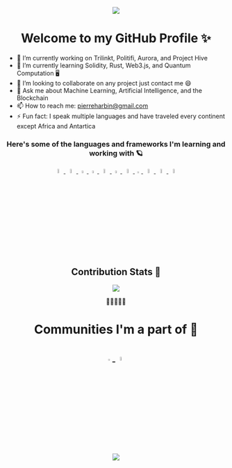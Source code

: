 <p align="center">
  <img src="https://media.giphy.com/media/jj1xut6ZsokKI/giphy.gif" />
</p>
<h1 align="center"> Welcome to my GitHub Profile ✨ </h1>
<p align="center">

- 🔭 I’m currently working on Trilinkt, Politifi, Aurora, and Project Hive
- 🌱 I’m currently learning Solidity, Rust, Web3.js, and Quantum Computation 🖥️
- 👯 I’m looking to collaborate on any project just contact me 😄
- 💬 Ask me about Machine Learning, Artificial Intelligence, and the Blockchain
- 📫 How to reach me: pierreharbin@gmail.com
- ⚡ Fun fact: I speak multiple languages and have traveled every continent except Africa and Antartica 
</p>

<h3 align="center"><b> Here's some of the languages and frameworks I'm learning and working with 🪐</b></h3>
<!---some stuff i wanted to comment--->
<p align="center">

<a href="https://www.java.com/">
<img alt="Java URL" src="https://cdn.svgporn.com/logos/java.svg" style="width: 5%">
</a>
<a href="https://developer.mozilla.org/en-US/docs/Web/JavaScript">
<img alt="JavaScript URL" src="https://cdn.svgporn.com/logos/javascript.svg" style="width: 5%">
</a>
<a href="http://www.w3.org/TR/html5/">
<img alt="HTML5 URL" src="https://cdn.svgporn.com/logos/html-5.svg" style="width: 4%">
</a>
<a href="http://www.w3.org/TR/CSS/">
<img alt="CSS URL" src="https://cdn.svgporn.com/logos/css-3.svg" style="width: 4%">
</a>  
<a href="http://www.rust-lang.org/">
<img alt="Rust URL" src="https://cdn.svgporn.com/logos/rust.svg" style="width: 5%">
</a>  

<a href="https://flutter.dev/">
<img alt="Flutter URL" src="https://cdn.svgporn.com/logos/flutter.svg" style="width: 4%">
</a>

<a href="https://www.solidjs.com/">
<img alt="SolidJs URL" src="https://cdn.svgporn.com/logos/solidjs-icon.svg" style="width: 5%">
</a>
<a href="https://soliditylang.org/">
<img alt="Solidity URL" src="https://cdn.svgporn.com/logos/solidity.svg" style="width: 3%">
</a> 
<a href="https://threejs.org/">
<img alt="ThreeJS URL" src="https://cdn.svgporn.com/logos/threejs.svg" style="width: 5%">
</a>
<a href="https://web3js.readthedocs.io/en/v1.7.3/web3.html">
<img alt="Web3Js URL" src="https://cdn.svgporn.com/logos/web3js.svg" style="width: 5%">
</a>
<a href="https://trufflesuite.com/">
<img alt="Truffle URL" src="https://cdn.svgporn.com/logos/truffle-icon.svg" style="width: 5%">
</a>  
 
  
</p>
<!---some stuff i wanted to comment--->



<h2 align="center"> Contribution Stats 🤩 </h2>
<p align="center">
  <img src="https://github-readme-streak-stats.herokuapp.com?user=SirKentut&theme=material-palenight&hide_border=true&fire=8800B4&background=000000)](https://git.io/streak-stats" />
</p>
<p align="center">🌴🌴🌴🌴🌴</p>

<h1 align="center">Communities I'm a part of 🚀</h>
<p align="center">
<a href="https://www.ethereum.org/">
<img alt="Ethereum URL" src="https://cdn.svgporn.com/logos/ethereum-color.svg" style="width: 3%">
</a>   
<a href="https://cardano.org/">
<img alt="Cardano URL" src="https://cdn.svgporn.com/logos/cardano-icon.svg" style="width: 5%">
</a>  
</p>  
<p align="center">
  <img src="https://media0.giphy.com/media/dB66K4Kywc8gPVh6A7/giphy.gif?cid=ecf05e47hjqgeoxcx2a9w4v25ibcmrjz6o7l66c71v8lsztp&rid=giphy.gif&ct=g" />
</p>
  



